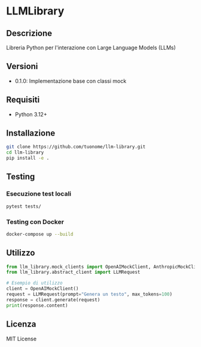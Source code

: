 # LLMLibrary

## Descrizione
Libreria Python per l'interazione con Large Language Models (LLMs)

## Versioni
- 0.1.0: Implementazione base con classi mock

## Requisiti
- Python 3.12+

## Installazione
```bash
git clone https://github.com/tuonome/llm-library.git
cd llm-library
pip install -e .
```

## Testing
### Esecuzione test locali
```bash
pytest tests/
```

### Testing con Docker
```bash
docker-compose up --build
```

## Utilizzo
```python
from llm_library.mock_clients import OpenAIMockClient, AnthropicMockClient
from llm_library.abstract_client import LLMRequest

# Esempio di utilizzo
client = OpenAIMockClient()
request = LLMRequest(prompt="Genera un testo", max_tokens=100)
response = client.generate(request)
print(response.content)
```

## Licenza
MIT License
